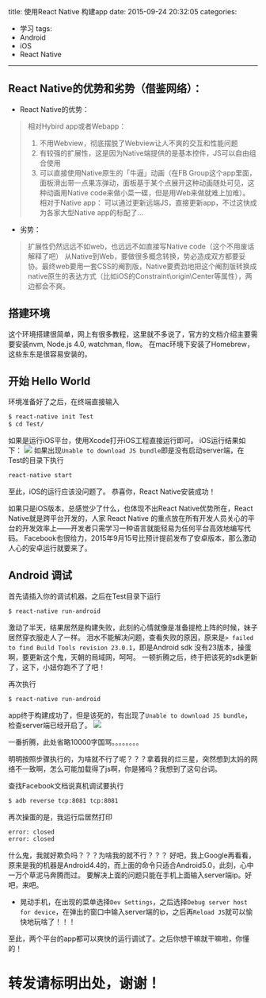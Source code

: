 title: 使用React Native 构建app
date: 2015-09-24 20:32:05
categories:
- 学习
tags:
- Android
- iOS
- React Native
---
## React Native的优势和劣势（借鉴网络）：

* React Native的优势：

> 相对Hybird app或者Webapp：
> 1. 不用Webview，彻底摆脱了Webview让人不爽的交互和性能问题
> 2. 有较强的扩展性，这是因为Native端提供的是基本控件，JS可以自由组合使用
> 3. 可以直接使用Native原生的「牛逼」动画（在FB Group这个app里面，面板滑出带一点果冻弹动，面板基于某个点展开这种动画随处可见，这种动画用Native code来做小菜一碟，但是用Web来做就难上加难）。
> 相对于Native app：
> 可以通过更新远端JS，直接更新app，不过这快成为各家大型Native app的标配了…

* 劣势：

> 扩展性仍然远远不如web，也远远不如直接写Native code（这个不用废话解释了吧）
> 从Native到Web，要做很多概念转换，势必造成双方都要妥协。最终web要用一套CSS的阉割版，Native要费劲地把这个阉割版转换成native原生的表达方式（比如iOS的Constraint\origin\Center等属性），两边都会不爽。

<!--more-->

## 搭建环境
这个环境搭建很简单，网上有很多教程，这里就不多说了，官方的文档介绍主要需要安装nvm, Node.js 4.0, watchman, flow。
在mac环境下安装了Homebrew，这些东东是很容易安装的。

## 开始 Hello World

环境准备好了之后，在终端直接输入

~~~bash
$ react-native init Test
$ cd Test/
~~~
如果是运行iOS平台，使用Xcode打开iOS工程直接运行即可。
iOS运行结果如下：
![](http://120.24.60.216:4000/img/20150924094142.png)
如果出现```Unable to download JS bundle```即是没有启动server端，在Test的目录下执行
~~~bash
react-native start
~~~
至此，iOS的运行应该没问题了。
恭喜你，React Native安装成功！

如果只是iOS版本，总感觉少了什么，也体现不出React Native优势所在，React Native就是跨平台开发的，人家 React Native 的重点放在所有开发人员关心的平台的开发效率上——开发者只需学习一种语言就能轻易为任何平台高效地编写代码。
Facebook也很给力，2015年9月15号比预计提前发布了安卓版本，那么激动人心的安卓运行就要来了。

## Android 调试

首先请插入你的调试机器。之后在Test目录下运行
~~~bash
$ react-native run-android
~~~
激动了半天，结果居然是构建失败，此刻的心情就像是准备提枪上阵的时候，妹子居然穿衣服走人了一样。
泪水不能解决问题，查看失败的原因，原来是```> failed to find Build Tools revision 23.0.1```，即是Android sdk 没有23版本，操蛋啊，要更新这个鬼，天朝的局域网，呵呵。
一顿折腾之后，终于把该死的sdk更新了，这下，小妞你跑不了了吧！

再次执行
~~~bash
$ react-native run-android
~~~

app终于构建成功了，但是该死的，有出现了```Unable to download JS bundle```，检查server端已经开启了。
![](http://120.24.60.216:4000/img/20150924104521.png)

一番折腾，此处省略10000字国骂。。。。。。。。

明明按照步骤执行的，为啥就不行了呢？？？拿着我的烂三星，突然想到太妈的网络不一致啊，怎么可能加载得了js啊，你是猪吗？我想到了这句台词。

查找Facebook文档说真机调试要执行
~~~bash
$ adb reverse tcp:8081 tcp:8081
~~~

再次操蛋的是，我运行后居然打印
~~~bash
error: closed
error: closed
~~~
什么鬼，我就好欺负吗？？？为啥我的就不行？？？
好吧，我上Google再看看，原来是我的机器是Android4.4的，而上面的命令只适合Android5.0，此刻，心中一万个草泥马奔腾而过。
要解决上面的问题只能在手机上面输入server端ip。好吧，来吧。

* 晃动手机，在出现的菜单选择```Dev Settings```，之后选择```Debug server host for device```，在弹出的窗口中输入server端的ip，之后再```Reload JS```就可以愉快地玩啥了！！！

至此，两个平台的app都可以爽快的运行调试了。之后你想干嘛就干嘛啦，你懂的！


# 转发请标明出处，谢谢！